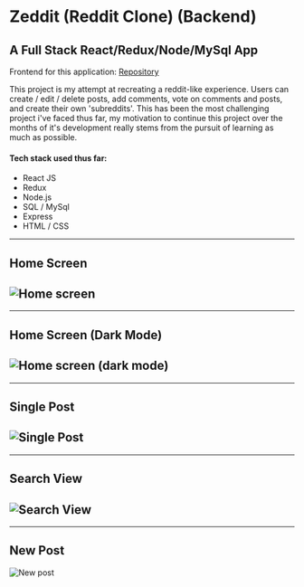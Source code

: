 # Zeddit (Reddit Clone) (Backend)
## A Full Stack React/Redux/Node/MySql App

Frontend for this application: [Repository](https://github.com/jacobbroughton/reddit-clone-client)

This project is my attempt at recreating a reddit-like experience. Users can create / edit / delete posts, add comments, vote on comments and posts, and create their own 'subreddits'. This has been the most challenging project i've faced thus far, my motivation to continue this project over the months of it's development really stems from the pursuit of learning as much as possible.

#### Tech stack used thus far:
<ul>
  <li>React JS</li>
  <li>Redux</li>
  <li>Node.js</li>
  <li>SQL / MySql</li>
  <li>Express</li>
  <li>HTML / CSS</li>
</ul>

---
## Home Screen
![Home screen](client/public/images/home-light.png)
---
---
## Home Screen (Dark Mode)

![Home screen (dark mode)](client/public/images/home-dark.png)
---
---
## Single Post

![Single Post](client/public/images/single-post.png)
---
---
## Search View

![Search View](client/public/images/search.png)
---
---
## New Post

![New post](client/public/images/new-post.png)

